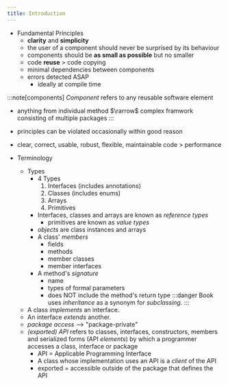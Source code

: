 ```yaml
---
title: Introduction
---
```

- Fundamental Principles
  - **clarity** and **simplicity**
  - the user of a component should never be surprised by its behaviour
  - components should be **as small as possible** but no smaller
  - code **reuse** > code copying
  - minimal dependencies between components
  - errors detected ASAP
    - ideally at compile time

:::note[components]
*Component* refers to any reusable software element
- anything from individual method $\rarrow$ complex framwork consisting of multiple packages
:::

- principles can be violated occasionally within good reason
- clear, correct, usable, robust, flexible, maintainable code > performance

- Terminology
  - Types
    - 4 Types
      1. Interfaces (includes annotations)
      2. Classes (includes enums)
      3. Arrays
      4. Primitives
    - Interfaces, classes and arrays are known as *reference types*
      - primitives are known as *value types*
    - *objects* are class instances and arrays
    - A class' *members*
      - fields
      - methods
      - member classes
      - member interfaces
    - A method's *signature*
      - name
      - types of formal parameters
      - does NOT include the method's return type
  :::danger
  Book uses *inheritance* as a synonym for *subclassing*. 
  :::
  - A class *implements* an interface. 
  - An interface *extends* another. 
  - *package access* --> "package-private"
  - *(exported) API* refers to classes, interfaces, constructors, members and serialized forms (API *elements*) by which a programmer accesses a class, interface or package
    - API = Applicable Programming Interface
    - A class whose implementation uses an API is a *client* of the API
    - exported = accessible outside of the package that defines the API